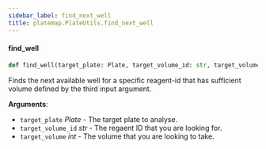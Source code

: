 ```yaml
---
sidebar_label: find_next_well
title: platemap.PlateUtils.find_next_well
---
```


#### find\_well

```python
def find_well(target_plate: Plate, target_volume_id: str, target_volume: int)
```

Finds the next available well for a specific reagent-id that has sufficient volume defined by the third input argument.

**Arguments**:

- `target_plate` _Plate_ - The target plate to analyse.
- `target_volume_id` _str_ - The regaent ID that you are looking for.
- `target_volume` _int_ - The volume that you are looking to take.

